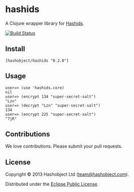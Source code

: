# hashids

A Clojure wrapper library for [Hashids](http://www.hashids.org/java/).

[![Build Status](https://travis-ci.org/hashobject/hashids.png)](https://travis-ci.org/hashobject/hashids)


## Install

```
[hashobject/hashids "0.2.0"]
```

## Usage

```
user=> (use 'hashids.core)
nil
user=> (encrypt 134 "super-secret-salt")
"Lzn"
user=> (decrypt "Lzn" "super-secret-salt")
134
user=> (encrypt 225 "super-secret-salt")
"7jR"
```

## Contributions

We love contributions. Please submit your pull requests.


## License

Copyright © 2013 Hashobject Ltd (team@hashobject.com).

Distributed under the [Eclipse Public License](http://opensource.org/licenses/eclipse-1.0).

